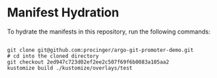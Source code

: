 
# Manifest Hydration

To hydrate the manifests in this repository, run the following commands:

```shell

git clone git@github.com:procinger/argo-git-promoter-demo.git
# cd into the cloned directory
git checkout 2ed947c723d02ef2ee2c507f69f6b0083a105aa2
kustomize build ./kustomize/overlays/test
```